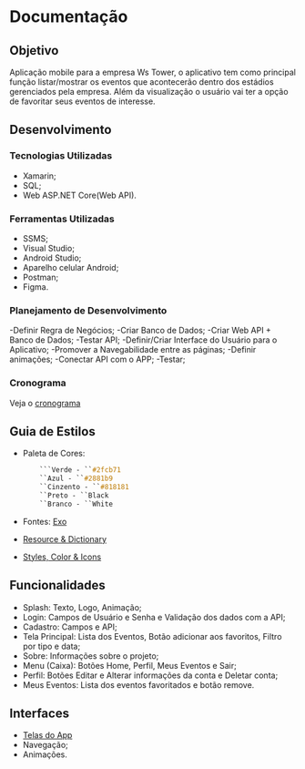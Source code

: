 # Documentação

## Objetivo

Aplicação mobile para a empresa Ws Tower, o aplicativo tem como principal função listar/mostrar os eventos que acontecerão dentro dos estádios gerenciados pela empresa. Além da visualização o usuário vai ter a opção de favoritar seus eventos de interesse.

## Desenvolvimento

### Tecnologias Utilizadas
- Xamarin;
- SQL;
- Web ASP.NET Core(Web API).
### Ferramentas Utilizadas
- SSMS;
- Visual Studio;
- Android Studio;
- Aparelho celular Android;
- Postman;
- Figma.

### Planejamento de Desenvolvimento
-Definir Regra de Negócios;
-Criar Banco de Dados;
-Criar Web API + Banco de Dados;
-Testar API;
-Definir/Criar Interface do Usuário para o Aplicativo;
-Promover a Navegabilidade entre as páginas;
-Definir animações;
-Conectar API com o APP;
-Testar;

### Cronograma
Veja o [cronograma](./Cronograma_Grupo-9.xlsx "Cronograma do grupo 9 em .xlsx")

## Guia de Estilos

- Paleta de Cores:
    ```css
        ```Verde - ``#2fcb71
        ``Azul - ``#2881b9
        ``Cinzento - ``#818181
        ``Preto - ``Black
        ``Branco - ``White
    ```
- Fontes:
    [Exo](https://fonts.google.com/specimen/Exo "Fonte Exo no Google Fonts")

- [Resource & Dictionary](https://www.youtube.com/watch?v=nY3eXlNJDnA&t=4s "Resource & Dictionary") 
- [Styles, Color & Icons](https://material.io "Styles, Color & Icons") 

## Funcionalidades

- Splash: Texto, Logo, Animação;
- Login: Campos de Usuário e Senha e Validação dos dados com a API;
- Cadastro: Campos e API;
- Tela Principal: Lista dos Eventos, Botão adicionar aos favoritos, Filtro por tipo e data;
- Sobre: Informações sobre o projeto;
- Menu (Caixa): Botões Home, Perfil, Meus Eventos e Sair;  
- Perfil: Botões Editar e Alterar informações da conta e Deletar conta;
- Meus Eventos: Lista dos eventos favoritados e botão remove.

## Interfaces

- [Telas do App](https://www.figma.com/proto/pV3mWUUFFSjmhBp5G42BY8/WS-Tower?node-id=0%3A3&frame-preset-name=Android&scaling=scale-down "Telas feitas com o Figma no browser")
- Navegação;
- Animações.

